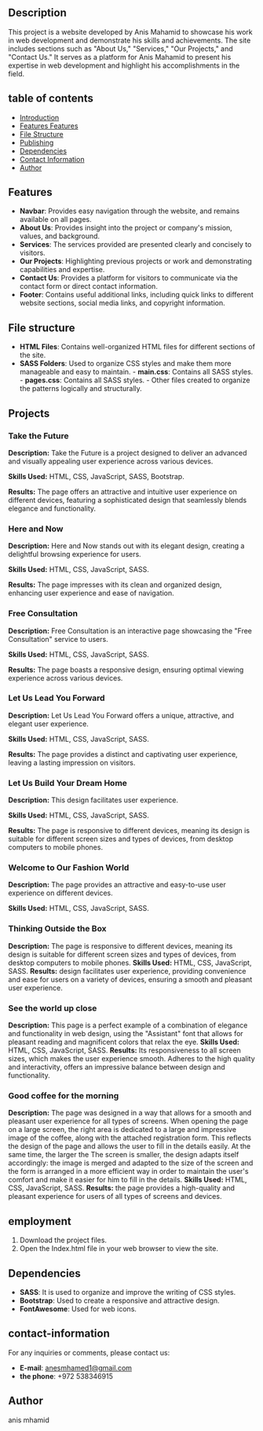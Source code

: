 ## Description

This project is a website developed by Anis Mahamid to showcase his work in web development and demonstrate his skills and achievements. The site includes sections such as "About Us," "Services," "Our Projects," and "Contact Us." It serves as a platform for Anis Mahamid to present his expertise in web development and highlight his accomplishments in the field.

## table of contents

- [Introduction](#Introduction)
- [Features Features](#Features)
- [File Structure](#file-structure)
- [Publishing](#Publishing)
- [Dependencies](#Dependencies)
- [Contact Information](#Contact-Information)
- [Author](#Author)

## Features

- **Navbar**: Provides easy navigation through the website, and remains available on all pages.
- **About Us**: Provides insight into the project or company's mission, values, and background.
- **Services**: The services provided are presented clearly and concisely to visitors.
- **Our Projects**: Highlighting previous projects or work and demonstrating capabilities and expertise.
- **Contact Us**: Provides a platform for visitors to communicate via the contact form or direct contact information.
- **Footer**: Contains useful additional links, including quick links to different website sections, social media links, and copyright information.

## File structure

- **HTML Files**: Contains well-organized HTML files for different sections of the site.
- **SASS Folders**: Used to organize CSS styles and make them more manageable and easy to maintain. - **main.css**: Contains all SASS styles. - **pages.css**: Contains all SASS styles. - Other files created to organize the patterns logically and structurally.

## Projects


### Take the Future

**Description:** Take the Future is a project designed to deliver an advanced and visually appealing user experience across various devices.

**Skills Used:** HTML, CSS, JavaScript, SASS, Bootstrap.

**Results:** The page offers an attractive and intuitive user experience on different devices, featuring a sophisticated design that seamlessly blends elegance and functionality.


### Here and Now

**Description:** Here and Now stands out with its elegant design, creating a delightful browsing experience for users. 

**Skills Used:** HTML, CSS, JavaScript, SASS.

**Results:** The page impresses with its clean and organized design, enhancing user experience and ease of navigation.


### Free Consultation

**Description:** Free Consultation is an interactive page showcasing the "Free Consultation" service to users.

**Skills Used:** HTML, CSS, JavaScript, SASS.

**Results:** The page boasts a responsive design, ensuring optimal viewing experience across various devices.


### Let Us Lead You Forward

**Description:** Let Us Lead You Forward offers a unique, attractive, and elegant user experience.

**Skills Used:** HTML, CSS, JavaScript, SASS.

**Results:** The page provides a distinct and captivating user experience, leaving a lasting impression on visitors.


### Let Us Build Your Dream Home

**Description:**  This design facilitates user experience.

**Skills Used:** HTML, CSS, JavaScript, SASS.

**Results:** The page is responsive to different devices, meaning its design is suitable for different screen sizes and types of devices, from desktop computers to mobile phones.


### Welcome to Our Fashion World

**Description:** The page provides an attractive and easy-to-use user experience on different devices.

**Skills Used:** HTML, CSS, JavaScript, SASS.

### Thinking Outside the Box

**Description:**  The page is responsive to different devices, meaning its design is suitable for different screen sizes and types of devices, from desktop computers to mobile phones.
**Skills Used:** HTML, CSS, JavaScript, SASS.
**Results:** design facilitates user experience, providing convenience and ease for users on a variety of devices, ensuring a smooth and pleasant user experience.

### See the world up close

**Description:** This page is a perfect example of a combination of elegance and functionality in web design, using the "Assistant" font that allows for pleasant reading and magnificent colors that relax the eye.
**Skills Used:** HTML, CSS, JavaScript, SASS.
**Results:** Its responsiveness to all screen sizes, which makes the user experience smooth. Adheres to the high quality and interactivity, offers an impressive balance between design and functionality.

### Good coffee for the morning

**Description:** The page was designed in a way that allows for a smooth and pleasant user experience for all types of screens. When opening the page on a large screen, the right area is dedicated to a large and impressive image of the coffee, along with the attached registration form. This reflects the design of the page and allows the user to fill in the details easily. At the same time, the larger the The screen is smaller, the design adapts itself accordingly: the image is merged and adapted to the size of the screen and the form is arranged in a more efficient way in order to maintain the user's comfort and make it easier for him to fill in the details.
**Skills Used:** HTML, CSS, JavaScript, SASS.
**Results:** the page provides a high-quality and pleasant experience for users of all types of screens and devices.

## employment

1. Download the project files.
2. Open the Index.html file in your web browser to view the site.

## Dependencies

- **SASS**: It is used to organize and improve the writing of CSS styles.
- **Bootstrap**: Used to create a responsive and attractive design.
- **FontAwesome**: Used for web icons.

## contact-information

For any inquiries or comments, please contact us:

- **E-mail**: anesmhamed1@gmail.com
- **the phone**: +972 538346915

## Author

anis mhamid
